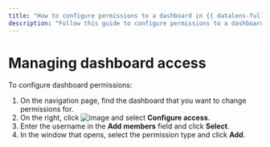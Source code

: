 ```yaml
---
title: "How to configure permissions to a dashboard in {{ datalens-full-name }}"
description: "Follow this guide to configure permissions to a dashboard."
---
```


# Managing dashboard access

To configure dashboard permissions:
1. On the navigation page, find the dashboard that you want to change permissions for.
1. On the right, click ![image](../../../_assets/console-icons/ellipsis.svg) and select **Configure access**.
1. Enter the username in the **Add members** field and click **Select**.
1. In the window that opens, select the permission type and click **Add**.
